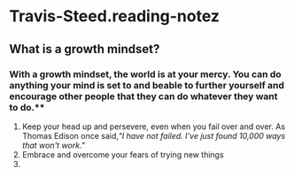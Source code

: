 # Travis-Steed.reading-notez
## What is a growth mindset?
### With a growth mindset, the world is at your mercy. You can do anything your mind is set to and beable to further yourself and encourage other people that they can do whatever they want to do.**
  1. Keep your head up and persevere, even when you fail over and over. As Thomas Edison once said,*"I have not failed. I've just found 10,000 ways that won't work."*
  2. Embrace and overcome your fears of trying new things
  3.
